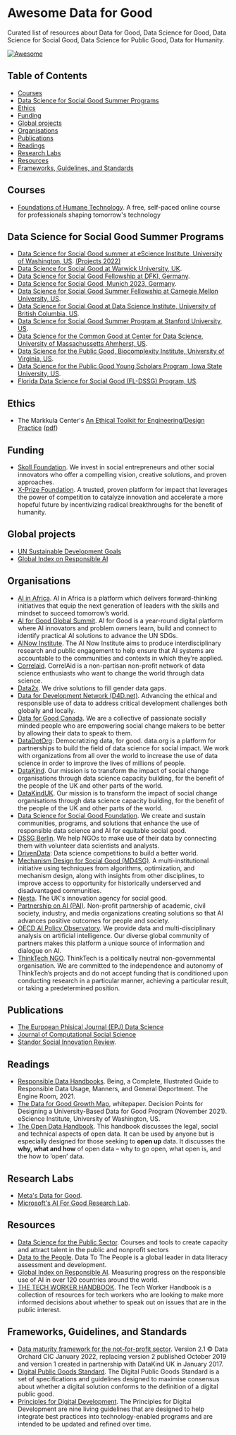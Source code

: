 # Awesome Data for Good <!-- omit in toc -->

Curated list of resources about Data for Good, Data Science for Good, Data Science for Social Good, Data Science for Public Good, Data for Humanity.

[![Awesome](https://awesome.re/badge.svg)](https://awesome.re)

## Table of Contents <!-- omit in toc -->
- [Courses](#courses)
- [Data Science for Social Good Summer Programs](#data-science-for-social-good-summer-programs)
- [Ethics](#ethics)
- [Funding](#funding)
- [Global projects](#global-projects)
- [Organisations](#organisations)
- [Publications](#publications)
- [Readings](#readings)
- [Research Labs](#research-labs)
- [Resources](#resources)
- [Frameworks, Guidelines, and Standards](#frameworks-guidelines-and-standards)

## Courses

* [Foundations of Humane Technology](https://www.humanetech.com/course). A free, self-paced online course for professionals shaping tomorrow's technology

## Data Science for Social Good Summer Programs

* [Data Science for Social Good summer at eScience Institute, University of Washington, US](https://escience.washington.edu/using-data-science/data-science-for-social-good/). [(Projects 2022)](https://escience.washington.edu/2022-data-science-for-social-good-projects/)
* [Data Science for Social Good at Warwick University, UK](https://warwick.ac.uk/research/data-science/warwick-data/dssgx/).
* [Data Science for Social Good Fellowship at DFKI, Germany](https://sebastian.vollmer.ms/dssg/).
* [Data Science for Social Good, Munich 2023, Germany](https://sites.google.com/view/dssgx-munich-2023/startseite?authuser=0).
* [Data Science for Social Good Summer Fellowship at Carnegie Mellon University, US](https://www.dssgfellowship.org).
* [Data Science for Social Good at Data Science Institute, University of British Columbia, US](https://dsi.ubc.ca/data-science-social-good).
* [Data Science for Social Good Summer Program at Stanford University, US](https://datascience.stanford.edu/programs/data-science-social-good-summer-program).
* [Data Science for the Common Good at Center for Data Science, University of Massachussetts Ahmherst, US](https://ds.cs.umass.edu/industry/data-science-common-good).
* [Data Science for the Public Good, Biocomplexity Institute, University of Virginia, US](https://biocomplexity.virginia.edu/institute/divisions/social-and-decision-analytics/dspg).
* [Data Science for the Public Good Young Scholars Program, Iowa State University, US](https://dspg.iastate.edu).
* [Florida Data Science for Social Good (FL-DSSG) Program, US](https://dssg.unf.edu).

## Ethics

* The Markkula Center's [An Ethical Toolkit for Engineering/Design Practice](https://www.scu.edu/ethics-in-technology-practice/ethical-toolkit/) ([pdf](https://www.scu.edu/media/ethics-center/technology-ethics/Ethics-Toolkit.pdf))

## Funding

* [Skoll Foundation](https://skoll.org). We invest in social entrepreneurs and other social innovators who offer a compelling vision, creative solutions, and proven approaches.
* [X-Prize Foundation](https://www.xprize.org). A trusted, proven platform for impact that leverages the power of competition to catalyze innovation and accelerate a more hopeful future by incentivizing radical breakthroughs for the benefit of humanity.

## Global projects

* [UN Sustainable Development Goals](https://sdgs.un.org/goals)
* [Global Index on Responsible AI](https://www.responsibleaiindex.org)

## Organisations

* [AI in Africa](https://aiinafrica.org). 
AI in Africa is a platform which delivers forward-thinking initiatives that equip the next generation of leaders with the skills and mindset to succeed tomorrow’s world.
* [AI for Good Global Summit](https://aiforgood.itu.int). AI for Good is a year-round digital platform where AI innovators and problem owners learn, build and connect to identify practical AI solutions to advance the UN SDGs.
* [AINow Institute](https://ainowinstitute.org). The AI Now Institute aims to produce interdisciplinary research and public engagement to help ensure that AI systems are accountable to the communities and contexts in which they’re applied.
* [Correlaid](https://correlaid.org/en/). CorrelAid is a non-partisan non-profit network of data science enthusiasts who want to change the world through data science.
* [Data2x](https://data2x.org). We drive solutions to fill gender data gaps.
* [Data for Development Network (D4D.net)](https://www.d4d.net). Advancing the ethical and responsible use of data to address critical development challenges both globally and locally.
* [Data for Good Canada](https://dataforgood.ca). We are a collective of passionate socially minded people who are empowering social change makers to be better by allowing their data to speak to them.
* [DataDotOrg](https://data.org): Democratizing data, for good. data.org is a platform for partnerships to build the field of data science for social impact. We work with organizations from all over the world to increase the use of data science in order to improve the lives of millions of people.
* [DataKind](https://www.datakind.org). Our mission is to transform the impact of social change organisations through data science capacity building, for the benefit of the people of the UK and other parts of the world.
* [DataKindUK](https://datakind.org.uk). Our mission is to transform the impact of social change organisations through data science capacity building, for the benefit of the people of the UK and other parts of the world.
* [Data Science for Social Good Foundation](http://www.datascienceforsocialgood.org). We create and sustain communities, programs, and solutions that enhance the use of responsible data science and AI for equitable social good.
* [DSSG Berlin](https://dssg-berlin.org/en/). We help NGOs to make use of their data by connecting them with volunteer data scientists and analysts.
* [DrivenData](https://www.drivendata.org): Data science competitions to build a better world.
* [Mechanism Design for Social Good (MD4SG)](https://www.md4sg.com). A multi-institutional initiative using techniques from algorithms, optimization, and mechanism design, along with insights from other disciplines, to improve access to opportunity for historically underserved and disadvantaged communities.
* [Nesta](https://www.nesta.org.uk). The UK's innovation agency for social good.
* [Partnership on AI (PAI)](https://partnershiponai.org). Non-profit partnership of academic, civil society, industry, and media organizations creating solutions so that AI advances positive outcomes for people and society.
* [OECD AI Policy Observatory](https://oecd.ai/en/). We provide data and multi-disciplinary analysis on artificial intelligence. Our diverse global community of partners makes this platform a unique source of information and dialogue on AI.
* [ThinkTech NGO](https://www.thinktech.ngo). ThinkTech is a politically neutral non-governmental organisation. We are committed to the independence and autonomy of ThinkTech’s projects and do not accept funding that is conditioned upon conducting research in a particular manner, achieving a particular result, or taking a predetermined position.

## Publications

* [The Eurpoean Phisical Journal (EPJ) Data Science](https://epjdatascience.springeropen.com)
* [Journal of Computational Social Science](https://www.springer.com/journal/42001)
* [Standor Social Innovation Review](https://ssir.org/). 

## Readings

* [Responsible Data Handbooks](https://the-engine-room.github.io/responsible-data-handbook/). Being, a Complete, Illustrated Guide to Responsible Data Usage, Manners, and General Deportment. The Engine Room, 2021.
* [The Data for Good Growth Map](https://escience.washington.edu/wp-content/uploads/2021/11/Data4Good_GrowthMap.pdf), whitepaper. Decision Points for Designing a University-Based Data for Good Program (November 2021). eScience Institute, University of Washington, US.
* [The Open Data Handbook](http://opendatahandbook.org/guide/en/). This handbook discusses the legal, social and technical aspects of open data. It can be used by anyone but is especially designed for those seeking to **open up** data. It discusses the **why, what and how** of open data – why to go open, what open is, and the how to ‘open’ data.

## Research Labs

* [Meta's Data for Good](https://dataforgood.facebook.com/dfg/about).
* [Microsoft's AI For Good Research Lab](https://www.microsoft.com/en-us/research/group/ai-for-good-research-lab/).

## Resources

* [Data Science for the Public Sector](https://github.com/DS4PS/). Courses and tools to create capacity and attract talent in the public and nonprofit sectors
* [Data to the People](https://www.datatothepeople.org). Data To The People is a global leader in data literacy assessment and development.
* [Global Index on Responsible AI](https://www.responsibleaiindex.org). Measuring progress on the responsible use of AI in over 120 countries around the world.
* [THE TECH WORKER HANDBOOK](https://techworkerhandbook.org). The Tech Worker Handbook is a collection of resources for tech workers who are looking to make more informed decisions about whether to speak out on issues that are in the public interest.

## Frameworks, Guidelines, and Standards

* [Data maturity framework for the not-for-profit sector](https://static1.squarespace.com/static/5d514d1775e9c90001345670/t/620b8207ec052e35eb5d713c/1644921354014/Data_Orchard_Data_Maturity_Framework_v2.1+2022-14-02.pdf). Version 2.1 © Data Orchard CIC January 2022, replacing version 2 published October 2019 and version 1 created in partnership with DataKind UK in January 2017.
* [Digital Public Goods Standard](https://digitalpublicgoods.net/standard/). The Digital Public Goods Standard is a set of specifications and guidelines designed to maximise consensus about whether a digital solution conforms to the definition of a digital public good.
* [Principles for Digital Development](https://digitalprinciples.org). The Principles for Digital Development are nine living guidelines that are designed to help integrate best practices into technology-enabled programs and are intended to be updated and refined over time.